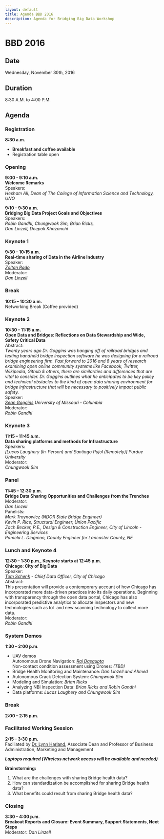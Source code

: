 ```yaml
---
layout: default
title: Agenda BBD 2016
description: Agenda for Bridging Big Data Workshop
---
```


# BBD 2016  

## Date
Wednesday, November 30th, 2016 

## Duration  
8:30 A.M. to 4:00 P.M.

## Agenda

### Registration
**8:30 a.m.**   
- **Breakfast and coffee available**      
- Registration table open  

### Opening

**9:00 - 9:10 a.m.**             
**Welcome Remarks**  
Speakers:           
_Hesham Ali, Dean of The College of Information Science and Technology, UNO_

**9:10 - 9:30 a.m.**        
**Bridging Big Data Project Goals and Objectives**  
Speakers:     
_Robin Gandhi, Chungwook Sim, Brian Ricks,  
Dan Linzell, Deepak Khazanchi_   

### Keynote 1
**9:30 – 10:15 a.m.**        
**Real-time sharing of Data in the Airline Industry**  
Speaker:   
_[Zoltan Rado](http://www.aviationsafetytechnologies.com/dr-zoltan-rado/)_  
Moderator:   
_Dan Linzell_  

### Break
**10:15 – 10:30 a.m.**      
Networking Break (Coffee provided)

### Keynote 2
**10:30 – 11:15 a.m.   
Open Data and Bridges: Reflections on Data Stewardship and Wide, Safety Critical Data**  
Abstract:  
_Twenty years ago Dr. Goggins was hanging off of railroad bridges and testing handheld bridge inspection software he was designing for a railroad bridge engineering firm. Fast forward to 2016 and 8 years of research examining open online community systems like Facebook, Twitter, Wikipedia, Github & others, there are similarities and differences that are vital to consider. Dr. Goggins outlines what he anticipates to be key policy and technical obstacles to the kind of open data sharing environment for bridge infrastructure that will be necessary to positively impact public safety._  
Speaker:   
_[Sean Goggins](https://education.missouri.edu/person/sean-goggins/) University of Missouri - Columbia_  
Moderator:   
_Robin Gandhi_                                 

### Keynote 3
**11:15 – 11:45 a.m.   
Data sharing platforms and methods for Infrastructure**  
Speakers:   
_[Lucas Laughery (In-Person) and Santiago Pujol (Remotely)] Purdue University_   
Moderator:  
_Chungwook Sim_   

### Panel
**11:45 – 12:30 p.m.   
Bridge Data Sharing Opportunities and Challenges from the Trenches**  
Moderator:      
_Dan Linzell_  
Panelists:       
_Mark Traynowicz (NDOR State Bridge Engineer)    
Kevin P. Rice, Structural Engineer, Union Pacific  
Zach Becker, P.E., Design & Construction Engineer, City of Lincoln - Engineering Services  
Pamela L. Dingman, County Engineer for Lancaster County, NE_  
                                                                        
### Lunch and Keynote 4  
**12:30 – 1:30 p.m., Keynote starts at 12:45 p.m.   
Chicago: City of Big Data**     
Speaker:    
_[Tom Schenk](http://tomschenkjr.net) - Chief Data Officer, City of Chicago_  
Abstract:  
This presentation will provide a contemporary account of how Chicago has incorporated more data-driven practices into its daily operations. Beginning with transparency through the open data portal, Chicago has also incorporated predictive analytics to allocate inspectors and new technologies such as IoT and new scanning technology to collect more data.  
Moderator:  
_Robin Gandhi_  

### System Demos
**1:30 – 2:00 p.m.**   
- UAV demos  
Autonomous Drone Navigation: _[Raj Dasgupta](https://sites.google.com/site/prithvirajdasgupta/)_  
Non-contact condition assessment using Drones: _(TBD)_    
- Bridge Health Monitoring and Maintenance: _Dan Linzell and Ahmed_  
- Autonomous Crack Detection System: _Chungwook Sim_  
- Modeling and Simulation: _Brian Ricks_  
- Analyzing NBI Inspection Data: _Brian Ricks and Robin Gandhi_  
- Data platforms: _Lucas Laughery and Chungwook Sim_     


### Break
**2:00 – 2:15 p.m.**  

### Facilitated Working Session 
**2:15 – 3:30 p.m.**   
Faciliated by [Dr. Lynn Harland](http://www.unomaha.edu/college-of-business-administration/college-profile-and-directory/harland-lynn.php), Associate Dean and Professor of Business Administration, Marketing and Management  

_**Laptops required (Wireless network access will be available and needed)**_  

**Brainstorming:**  
1. What are the challenges with sharing Bridge health data?   
2. How can standardization be accomplished for sharing Bridge health data?  
3. What benefits could result from sharing Bridge health data?       

### Closing
**3:30 – 4:00 p.m.  
Breakout Reports  and Closure: Event Summary, Support Statements, Next Steps**   
Moderator: 
_Dan Linzell_
